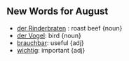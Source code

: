 ## New Words for August

- [der Rinderbraten](http://www.dict.cc/?s=Rinderbraten) : roast beef {noun}
- [der Vogel](http://www.dict.cc/?s=Vogel): bird {noun}
- [brauchbar](http://dict.cc/?s=brauchbar): useful {adj}
- [wichtig](http://dict.cc/?s=wichtig): important {adj}
